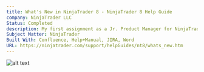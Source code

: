 ```yaml
---
title: What's New in NinjaTrader 8 - NinjaTrader 8 Help Guide
company: NinjaTrader LLC
Status: Completed
description: My first assignment as a Jr. Product Manager for NinjaTrader was to compile, review, and publish technical copy for marketing teams to tease content to users eagerly waiting for the milestone release of NinjaTrader version 8. Much of the technical copy used in this document is being reused by NinjaTrader's marketing team in the form of Tweets and Blog content.
Subject Matter: NinjaTrader
Built With: Confluence, Help+Manual, JIRA, Word
URL: https://ninjatrader.com/support/helpGuides/nt8/whats_new.htm
---
```


![alt text](../../static/work/images/whatsnew.png)
